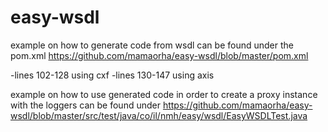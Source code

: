 # easy-wsdl

example on how to generate code from wsdl can be found under the pom.xml
https://github.com/mamaorha/easy-wsdl/blob/master/pom.xml

-lines 102-128 using cxf
-lines 130-147 using axis

example on how to use generated code in order to create a proxy instance with the loggers can be found under
https://github.com/mamaorha/easy-wsdl/blob/master/src/test/java/co/il/nmh/easy/wsdl/EasyWSDLTest.java
